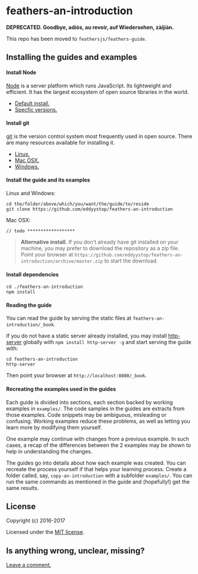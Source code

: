 # feathers-an-introduction

**DEPRECATED. Goodbye, adiós, au revoir, auf Wiedersehen, zàijiàn.**

This repo has been moved to `feathersjs/feathers-guide`.

## Installing the guides and examples

#### Install Node

[Node](https://nodejs.org/en/) is a server platform which runs JavaScript.
Its lightweight and efficient.
It has the largest ecosystem of open source libraries in the world.

- [Default install.](https://nodejs.org/en/)
- [Specfic versions.](https://nodejs.org/en/download/)

#### Install git

[git](https://git-scm.com/) is the version control system most frequently used in open source.
There are many resources available for installing it.

- [Linux.](https://www.atlassian.com/git/tutorials/install-git/linux)
- [Mac OSX.](https://www.atlassian.com/git/tutorials/install-git/mac-os-x)
- [Windows.](https://www.atlassian.com/git/tutorials/install-git/windows)

#### Install the guide and its examples

Linux and Windows:
```text
cd the/folder/above/which/you/want/the/guide/to/reside
git clone https://github.com/eddyystop/feathers-an-introduction
```

Mac OSX:
```text
// todo ******************
```

> **Alternative install.** If you don't already have git installed on your machine,
you may prefer to download the repository as a zip file.
Point your browser at
`https://github.com/eddyystop/feathers-an-introduction/archive/master.zip`
to start the download.

#### Install dependencies
```text
cd ./feathers-an-introduction
npm install
```

#### Reading the guide

You can read the guide by serving the static files at `feathers-an-introduction/_book`.

If you do not have a static server already installed, you may install
[http-server](https://www.npmjs.com/package/http-server)
globally with `npm install http-server -g`
and start serving the guide with:
```text
cd feathers-an-introduction
http-server
```

Then point your browser at `http://localhost:8080/_book`.

#### Recreating the examples used in the guides

Each guide is divided into sections, each section backed by working examples in `examples/`.
The code samples in the guides are extracts from those examples.
Code snippets may be ambiguous, misleading or confusing.
Working examples reduce these problems,
as well as letting you learn more by modifying them yourself.

One example may continue with changes from a previous example.
In such cases, a recap of the differences between the 2 examples may be shown
to help in understanding the changes.

The guides go into details about how each example was created.
You can recreate the process yourself if that helps your learning process.
Create a folder called, say, `copy-an-introduction` with a subfolder `examples/`.
You can run the same commands as mentioned in the guide
and (hopefully!) get the same results.

## License

Copyright (c) 2016-2017

Licensed under the [MIT license](./LICENSE).

## Is anything wrong, unclear, missing?
[Leave a comment.](https://github.com/eddyystop/feathers-an-introduction/issues/new?title=Comment:Readme&body=Comment:Readme)
